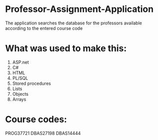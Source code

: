 # Professor-Assignment-Application
 The application searches the database for the professors available according to the entered course code
# What was used to make this:
1) ASP.net
2) C#
3) HTML
4) PL/SQL
5) Stored procedures 
6) Lists
7) Objects
8) Arrays

# Course codes:
PROG37721
DBAS27198
DBAS14444
